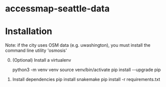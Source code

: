 # accessmap-seattle-data

# Installation

Note: if the city uses OSM data (e.g. uwashington), you must install the command line
utility 'osmosis'

0. (Optional) Install a virtualenv

    python3 -m venv venv
    source venv/bin/activate
    pip install --upgrade pip

1. Install dependencies
    pip install snakemake
    pip install -r requirements.txt
